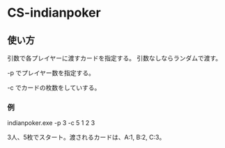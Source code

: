 # CS-indianpoker

## 使い方

引数で各プレイヤーに渡すカードを指定する。
引数なしならランダムで渡す。

-p でプレイヤー数を指定する。

-c でカードの枚数をしていする。

### 例

indianpoker.exe -p 3 -c 5 1 2 3

3人、5枚でスタート。渡されるカードは、A:1, B:2, C:3。

